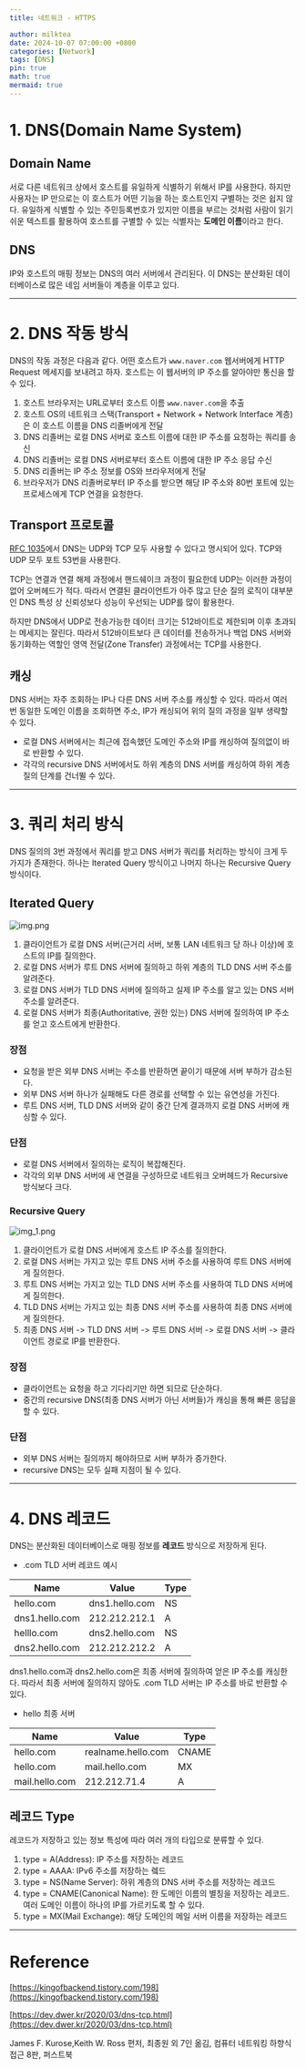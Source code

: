 ```yaml
---
title: 네트워크 - HTTPS

author: milktea
date: 2024-10-07 07:00:00 +0800
categories: [Network]
tags: [DNS]
pin: true
math: true
mermaid: true
---
```


# 1. DNS(Domain Name System)

## Domain Name

서로 다른 네트워크 상에서 호스트를 유일하게 식별하기 위해서 IP를 사용한다.
하지만 사용자는 IP 만으로는 이 호스트가 어떤 기능을 하는 호스트인지 구별하는 것은 쉽지 않다.
유일하게 식별할 수 있는 주민등록번호가 있지만 이름을 부르는 것처럼 사람이 읽기 쉬운 텍스트를 활용하여 호스트를 구별할 수 있는 식별자는 **도메인 이름**이라고 한다.

## DNS

IP와 호스트의 매핑 정보는 DNS의 여러 서버에서 관리된다.
이 DNS는 분산화된 데이터베이스로 많은 네임 서버들이 계층을 이루고 있다.

---
# 2. DNS 작동 방식

DNS의 작동 과정은 다음과 같다.
어떤 호스트가 `www.naver.com` 웹서버에게 HTTP Request 메세지를 보내려고 하자.
호스트는 이 웹서버의 IP 주소를 알아야만 통신을 할 수 있다.

1. 호스트 브라우저는 URL로부터 호스트 이름 `www.naver.com`을 추출
2. 호스트 OS의 네트워크 스택(Transport + Network + Network Interface 계층)은 이 호스트 이름을 DNS 리졸버에게 전달
3. DNS 리졸버는 로컬 DNS 서버로 호스트 이름에 대한 IP 주소를 요청하는 쿼리를 송신
4. DNS 리졸버는 로컬 DNS 서버로부터 호스트 이름에 대한 IP 주소 응답 수신
5. DNS 리졸버는 IP 주소 정보를 OS와 브라우저에게 전달
6. 브라우저가 DNS 리졸버로부터 IP 주소를 받으면 해당 IP 주소와 80번 포트에 있는 프로세스에게 TCP 연결을 요청한다.

## Transport 프로토콜

[RFC 1035](https://datatracker.ietf.org/doc/html/rfc1035#section-4.2)에서 DNS는 UDP와 TCP 모두 사용할 수 있다고 명시되어 있다.
TCP와 UDP 모두 포트 53번을 사용한다.

TCP는 연결과 연결 해제 과정에서 핸드쉐이크 과정이 필요한데 UDP는 이러한 과정이 없어 오버헤드가 적다.
따라서 연결된 클라이언트가 아주 많고 단순 질의 로직이 대부분인 DNS 특성 상 신뢰성보다 성능이 우선되는 UDP를 많이 활용한다.

하지만 DNS에서 UDP로 전송가능한 데이터 크기는 512바이트로 제한되며 이후 초과되는 메세지는 잘린다.
따라서 512바이트보다 큰 데이터를 전송하거나 백업 DNS 서버와 동기화하는 역할인 영역 전달(Zone Transfer) 과정에서는 TCP를 사용한다.


## 캐싱

DNS 서버는 자주 조회하는 IP나 다른 DNS 서버 주소를 캐싱할 수 있다.
따라서 여러 번 동일한 도메인 이름을 조회하면 주소, IP가 캐싱되어 위의 질의 과정을 일부 생략할 수 있다.

- 로컬 DNS 서버에서는 최근에 접속했던 도메인 주소와 IP를 캐싱하여 질의없이 바로 반환할 수 있다.
- 각각의 recursive DNS 서버에서도 하위 계층의 DNS 서버를 캐싱하여 하위 계층 질의 단계를 건너뛸 수 있다.

---

# 3. 쿼리 처리 방식

DNS 질의의 3번 과정에서 쿼리를 받고 DNS 서버가 쿼리를 처리하는 방식이 크게 두 가지가 존재한다.
하나는 Iterated Query 방식이고 나머지 하나는 Recursive Query 방식이다.

## Iterated Query

![img.png](../assets/img/network/study-2-4/img.png)

1. 클라이언트가 로컬 DNS 서버(근거리 서버, 보통 LAN 네트워크 당 하나 이상)에 호스트의 IP를 질의한다.
2. 로컬 DNS 서버가 루트 DNS 서버에 질의하고 하위 계층의 TLD DNS 서버 주소를 알려준다.
3. 로컬 DNS 서버가 TLD DNS 서버에 질의하고 실제 IP 주소를 알고 있는 DNS 서버 주소를 알려준다.
4. 로컬 DNS 서버가 최종(Authoritative, 권한 있는) DNS 서버에 질의하여 IP 주소를 얻고 호스트에게 반환한다.

### 장점 

- 요청을 받은 외부 DNS 서버는 주소를 반환하면 끝이기 때문에 서버 부하가 감소된다.
- 외부 DNS 서버 하나가 실패해도 다른 경로를 선택할 수 있는 유연성을 가진다.
- 루트 DNS 서버, TLD DNS 서버와 같이 중간 단계 결과까지 로컬 DNS 서버에 캐싱할 수 있다.

### 단점

- 로컬 DNS 서버에서 질의하는 로직이 복잡해진다.
- 각각의 외부 DNS 서버에 새 연결을 구성하므로 네트워크 오버헤드가 Recursive 방식보다 크다.

### Recursive Query

![img_1.png](../assets/img/network/study-2-4/img_1.png)

1. 클라이언트가 로컬 DNS 서버에게 호스트 IP 주소를 질의한다.
2. 로컬 DNS 서버는 가지고 있는 루트 DNS 서버 주소를 사용하여 루트 DNS 서버에게 질의한다.
3. 루트 DNS 서버는 가지고 있는 TLD DNS 서버 주소를 사용하여 TLD DNS 서버에게 질의한다.
4. TLD DNS 서버는 가지고 있는 최종 DNS 서버 주소를 사용하여 최종 DNS 서버에게 질의한다.
5. 최종 DNS 서버 -> TLD DNS 서버 -> 루트 DNS 서버 -> 로컬 DNS 서버 -> 클라이언트 경로로 IP를 반환한다.

### 장점

- 클라이언트는 요청을 하고 기다리기만 하면 되므로 단순하다.
- 중간의 recursive DNS(최종 DNS 서버가 아닌 서버들)가 캐싱을 통해 빠른 응답을 할 수 있다.

### 단점

- 외부 DNS 서버는 질의까지 해야하므로 서버 부하가 증가한다.
- recursive DNS는 모두 실패 지점이 될 수 있다.

---

# 4. DNS 레코드

DNS는 분산화된 데이터베이스로 매핑 정보를 **레코드** 방식으로 저장하게 된다.

- .com TLD 서버 레코드 예시

| Name           | Value          | Type |
|----------------|----------------|------|
| hello.com      | dns1.hello.com | NS   |
| dns1.hello.com | 212.212.212.1  | A    |
| helllo.com     | dns2.hello.com | NS   |
| dns2.hello.com | 212.212.212.2  | A    |

dns1.hello.com과 dns2.hello.com은 최종 서버에 질의하여 얻은 IP 주소를 캐싱한다.
따라서 최종 서버에 질의하지 않아도 .com TLD 서버는 IP 주소를 바로 반환할 수 있다.

- hello 최종 서버

| Name           | Value              | Type  |
|----------------|--------------------|-------|
| hello.com      | realname.hello.com | CNAME |
| hello.com      | mail.hello.com     | MX    |
| mail.hello.com | 212.212.71.4       | A     |

## 레코드 Type

레코드가 저장하고 있는 정보 특성에 따라 여러 개의 타입으로 분류할 수 있다.

1. type = A(Address): IP 주소를 저장하는 레코드
2. type = AAAA: IPv6 주소를 저장하는 렠드
3. type = NS(Name Server): 하위 계층의 DNS 서버 주소를 저장하는 레코드
4. type = CNAME(Canonical Name): 한 도메인 이름의 별칭을 저장하는 레코드. 여러 도메인 이름이 하나의 IP를 가르키도록 할 수 있다.
5. type = MX(Mail Exchange): 해당 도메인의 메일 서버 이름을 저장하는 레코드

---
# Reference

[https://kingofbackend.tistory.com/198](https://kingofbackend.tistory.com/198)

[https://dev.dwer.kr/2020/03/dns-tcp.html](https://dev.dwer.kr/2020/03/dns-tcp.html)

James F. Kurose,Keith W. Ross 편저, 최종원 외 7인 옮김, 컴퓨터 네트워킹 하향식 접근 8판, 퍼스트북
